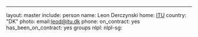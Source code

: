 ---
layout: master
include: person
name: Leon Derczynski
home:  <a href="https://pure.itu.dk/portal/en/organisations/machine-learning(5f657c5d-532f-41df-b1e5-891f50d7062b).html">ITU</a>
country: "DK"
photo:
email:leod@itu.dk
phone:
on_contract: yes
has_been_on_contract: yes
groups
  nlpl:
  nlpl-sg:

